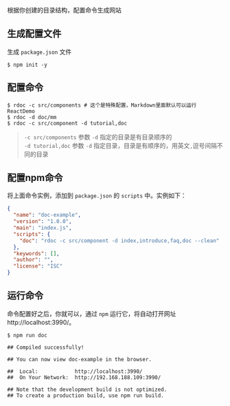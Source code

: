 <!--
title: 创建网站 
sort: 4
-->

根据你创建的目录结构，配置命令生成网站

## 生成配置文件

生成 `package.json` 文件

```shell
$ npm init -y
```

## 配置命令

```shell
$ rdoc -c src/components # 这个是特殊配置，Markdown里面默认可以运行ReactDemo
$ rdoc -d doc/mm
$ rdoc -c src/component -d tutorial,doc
```

> `-c src/components` 参数 `-d` 指定的目录是有目录顺序的  
> `-d tutorial,doc` 参数 `-d` 指定目录，目录是有顺序的，用英文`,`逗号间隔不同的目录  

## 配置npm命令

将上面命令实例，添加到 `package.json` 的 `scripts` 中。实例如下：

```json
{
  "name": "doc-example",
  "version": "1.0.0",
  "main": "index.js",
  "scripts": {
    "doc": "rdoc -c src/component -d index,introduce,faq,doc --clean"
  },
  "keywords": [],
  "author": "",
  "license": "ISC"
}
```

## 运行命令

命令配置好之后，你就可以，通过 `npm` 运行它，将自动打开网址 http://localhost:3990/。

```shell
$ npm run doc

## Compiled successfully!

## You can now view doc-example in the browser.

##  Local:            http://localhost:3990/
##  On Your Network:  http://192.168.188.109:3990/

## Note that the development build is not optimized.
## To create a production build, use npm run build.
```
